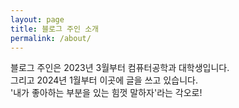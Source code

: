```yaml
---
layout: page
title: 블로그 주인 소개
permalink: /about/
---
```


블로그 주인은 2023년 3월부터 컴퓨터공학과 대학생입니다.  
그리고 2024년 1월부터 이곳에 글을 쓰고 있습니다.  
'내가 좋아하는 부분을 있는 힘껏 말하자'라는 각오로!
